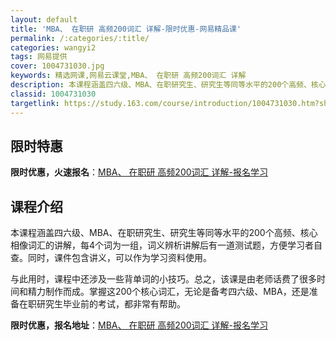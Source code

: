 ```yaml
---
layout: default
title: 'MBA、 在职研 高频200词汇 详解-限时优惠-网易精品课'
permalink: /:categories/:title/
categories: wangyi2
tags: 网易提供
cover: 1004731030.jpg
keywords: 精选网课,网易云课堂,MBA、 在职研 高频200词汇 详解
description: 本课程涵盖四六级、MBA、在职研究生、研究生等同等水平的200个高频、核心相像词汇的讲解，每4个词为一组，词义辨析讲解后
classid: 1004731030
targetlink: https://study.163.com/course/introduction/1004731030.htm?share=1&shareId=1025206652&utm_campaign=share&utm_medium=iphoneShare&utm_source=&utm_u=1025206652
---
```


## 限时特惠

**限时优惠，火速报名**：[MBA、 在职研 高频200词汇 详解-报名学习](https://study.163.com/course/introduction/1004731030.htm?share=1&shareId=1025206652&utm_campaign=share&utm_medium=iphoneShare&utm_source=&utm_u=1025206652)

## 课程介绍

本课程涵盖四六级、MBA、在职研究生、研究生等同等水平的200个高频、核心相像词汇的讲解，每4个词为一组，词义辨析讲解后有一道测试题，方便学习者自查。同时，课件包含讲义，可以作为学习资料使用。



与此用时，课程中还涉及一些背单词的小技巧。总之，该课是由老师话费了很多时间和精力制作而成。掌握这200个核心词汇，无论是备考四六级、MBA，还是准备在职研究生毕业前的考试，都非常有帮助。

**限时优惠，报名地址**：[MBA、 在职研 高频200词汇 详解-报名学习](https://study.163.com/course/introduction/1004731030.htm?share=1&shareId=1025206652&utm_campaign=share&utm_medium=iphoneShare&utm_source=&utm_u=1025206652)

